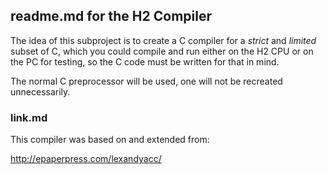 ## readme.md for the H2 Compiler

The idea of this subproject is to create a C compiler for a *strict* and
*limited* subset of C, which you could compile and run either on the H2 CPU or
on the PC for testing, so the C code must be written for that in mind. 

The normal C preprocessor will be used, one will not be recreated unnecessarily.

### link.md

This compiler was based on and extended from:

<http://epaperpress.com/lexandyacc/>
